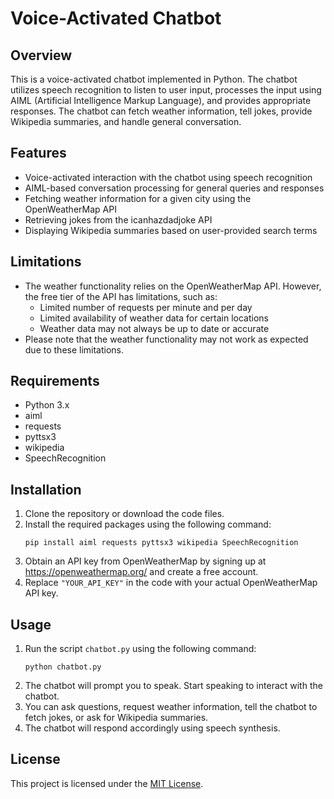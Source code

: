 # Voice-Activated Chatbot

## Overview
This is a voice-activated chatbot implemented in Python. The chatbot utilizes speech recognition to listen to user input, processes the input using AIML (Artificial Intelligence Markup Language), and provides appropriate responses. The chatbot can fetch weather information, tell jokes, provide Wikipedia summaries, and handle general conversation.

## Features
- Voice-activated interaction with the chatbot using speech recognition
- AIML-based conversation processing for general queries and responses
- Fetching weather information for a given city using the OpenWeatherMap API
- Retrieving jokes from the icanhazdadjoke API
- Displaying Wikipedia summaries based on user-provided search terms

## Limitations
- The weather functionality relies on the OpenWeatherMap API. However, the free tier of the API has limitations, such as:
    - Limited number of requests per minute and per day
    - Limited availability of weather data for certain locations
    - Weather data may not always be up to date or accurate
- Please note that the weather functionality may not work as expected due to these limitations.

## Requirements
- Python 3.x
- aiml
- requests
- pyttsx3
- wikipedia
- SpeechRecognition

## Installation
1. Clone the repository or download the code files.
2. Install the required packages using the following command:
   ```
   pip install aiml requests pyttsx3 wikipedia SpeechRecognition
   ```
3. Obtain an API key from OpenWeatherMap by signing up at https://openweathermap.org/ and create a free account.
4. Replace `"YOUR_API_KEY"` in the code with your actual OpenWeatherMap API key.

## Usage
1. Run the script `chatbot.py` using the following command:
   ```
   python chatbot.py
   ```
2. The chatbot will prompt you to speak. Start speaking to interact with the chatbot.
3. You can ask questions, request weather information, tell the chatbot to fetch jokes, or ask for Wikipedia summaries.
4. The chatbot will respond accordingly using speech synthesis.

## License
This project is licensed under the [MIT License](LICENSE).
